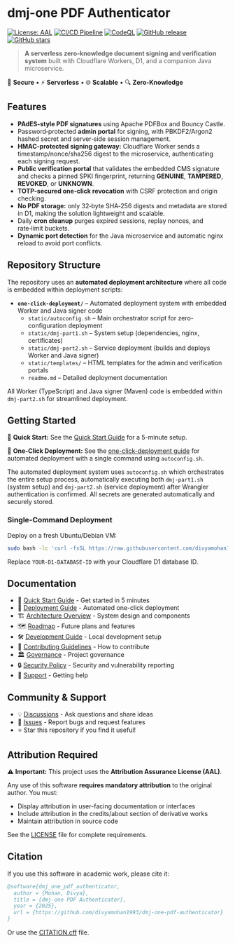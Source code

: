 # dmj-one PDF Authenticator

[![License: AAL](https://img.shields.io/badge/License-Attribution_Assurance-blue.svg)](LICENSE)
[![CI/CD Pipeline](https://github.com/divyamohan1993/dmj-one-pdf-authenticator/actions/workflows/ci.yml/badge.svg)](https://github.com/divyamohan1993/dmj-one-pdf-authenticator/actions/workflows/ci.yml)
[![CodeQL](https://github.com/divyamohan1993/dmj-one-pdf-authenticator/actions/workflows/codeql-analysis.yml/badge.svg)](https://github.com/divyamohan1993/dmj-one-pdf-authenticator/actions/workflows/codeql-analysis.yml)
[![GitHub release](https://img.shields.io/github/v/release/divyamohan1993/dmj-one-pdf-authenticator)](https://github.com/divyamohan1993/dmj-one-pdf-authenticator/releases)
[![GitHub stars](https://img.shields.io/github/stars/divyamohan1993/dmj-one-pdf-authenticator?style=social)](https://github.com/divyamohan1993/dmj-one-pdf-authenticator/stargazers)

> **A serverless zero-knowledge document signing and verification system** built with Cloudflare Workers, D1, and a companion Java microservice.

🔐 **Secure** • ⚡ **Serverless** • 🌐 **Scalable** • 🔍 **Zero-Knowledge**

## Features

- **PAdES-style PDF signatures** using Apache PDFBox and Bouncy Castle.
- Password‑protected **admin portal** for signing, with PBKDF2/Argon2 hashed secret and server‑side session management.
- **HMAC‑protected signing gateway:** Cloudflare Worker sends a timestamp/nonce/sha256 digest to the microservice, authenticating each signing request.
- **Public verification portal** that validates the embedded CMS signature and checks a pinned SPKI fingerprint, returning **GENUINE**, **TAMPERED**, **REVOKED**, or **UNKNOWN**.
- **TOTP‑secured one‑click revocation** with CSRF protection and origin checking.
- **No PDF storage:** only 32‑byte SHA‑256 digests and metadata are stored in D1, making the solution lightweight and scalable.
- Daily **cron cleanup** purges expired sessions, replay nonces, and rate‑limit buckets.
- **Dynamic port detection** for the Java microservice and automatic nginx reload to avoid port conflicts.

## Repository Structure

The repository uses an **automated deployment architecture** where all code is embedded within deployment scripts:

- **`one-click-deployment/`** – Automated deployment system with embedded Worker and Java signer code
  - `static/autoconfig.sh` – Main orchestrator script for zero-configuration deployment
  - `static/dmj-part1.sh` – System setup (dependencies, nginx, certificates)
  - `static/dmj-part2.sh` – Service deployment (builds and deploys Worker and Java signer)
  - `static/templates/` – HTML templates for the admin and verification portals
  - `readme.md` – Detailed deployment documentation

All Worker (TypeScript) and Java signer (Maven) code is embedded within `dmj-part2.sh` for streamlined deployment.

## Getting Started

🚀 **Quick Start:** See the [Quick Start Guide](QUICKSTART.md) for a 5-minute setup.

📖 **One-Click Deployment:** See the [one-click-deployment guide](one-click-deployment/readme.md) for automated deployment with a single command using `autoconfig.sh`.

The automated deployment system uses `autoconfig.sh` which orchestrates the entire setup process, automatically executing both `dmj-part1.sh` (system setup) and `dmj-part2.sh` (service deployment) after Wrangler authentication is confirmed. All secrets are generated automatically and securely stored.

### Single-Command Deployment

Deploy on a fresh Ubuntu/Debian VM:

```bash
sudo bash -lc 'curl -fsSL https://raw.githubusercontent.com/divyamohan1993/dmj-one-pdf-authenticator/refs/heads/main/one-click-deployment/static/autoconfig.sh?nocache=$(date +%s) | sudo bash -s -- YOUR-D1-DATABASE-ID'
```

Replace `YOUR-D1-DATABASE-ID` with your Cloudflare D1 database ID.

## Documentation

- 🚀 [Quick Start Guide](QUICKSTART.md) - Get started in 5 minutes
- 📖 [Deployment Guide](one-click-deployment/readme.md) - Automated one-click deployment
- 🏗️ [Architecture Overview](ARCHITECTURE.md) - System design and components
- 🗺️ [Roadmap](ROADMAP.md) - Future plans and features
- 🛠️ [Development Guide](.github/DEVELOPMENT.md) - Local development setup
- 🤝 [Contributing Guidelines](.github/CONTRIBUTING.md) - How to contribute
- 🏛️ [Governance](.github/GOVERNANCE.md) - Project governance
- 🔒 [Security Policy](.github/SECURITY.md) - Security and vulnerability reporting
- 💬 [Support](.github/SUPPORT.md) - Getting help

## Community & Support

- 💡 [Discussions](https://github.com/divyamohan1993/dmj-one-pdf-authenticator/discussions) - Ask questions and share ideas
- 🐛 [Issues](https://github.com/divyamohan1993/dmj-one-pdf-authenticator/issues) - Report bugs and request features
- ⭐ Star this repository if you find it useful!

## Attribution Required

⚠️ **Important:** This project uses the **Attribution Assurance License (AAL)**.

Any use of this software **requires mandatory attribution** to the original author. You must:
- Display attribution in user-facing documentation or interfaces
- Include attribution in the credits/about section of derivative works
- Maintain attribution in source code

See the [LICENSE](LICENSE) file for complete requirements.

## Citation

If you use this software in academic work, please cite it:

```bibtex
@software{dmj_one_pdf_authenticator,
  author = {Mohan, Divya},
  title = {dmj-one PDF Authenticator},
  year = {2025},
  url = {https://github.com/divyamohan1993/dmj-one-pdf-authenticator}
}
```

Or use the [CITATION.cff](.github/CITATION.cff) file.
